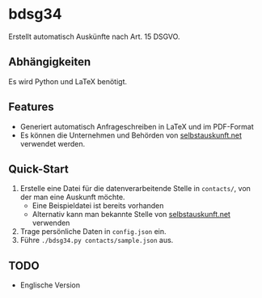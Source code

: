# bdsg34

Erstellt automatisch Auskünfte nach Art. 15 DSGVO.

## Abhängigkeiten

Es wird Python und LaTeX benötigt.
## Features

  - Generiert automatisch Anfrageschreiben in LaTeX und im PDF-Format
  - Es können die Unternehmen und Behörden von
    [selbstauskunft.net](https://selbstauskunft.net/) verwendet werden.

## Quick-Start
1. Erstelle eine Datei für die datenverarbeitende Stelle in ```contacts/```,
  von der man eine Auskunft möchte.
   * Eine Beispieldatei ist bereits vorhanden
   * Alternativ kann man bekannte Stelle von
  [selbstauskunft.net](https://selbstauskunft.net/) verwenden
2. Trage persönliche Daten in ```config.json``` ein.
3. Führe ```./bdsg34.py contacts/sample.json``` aus.

## TODO
* Englische Version
